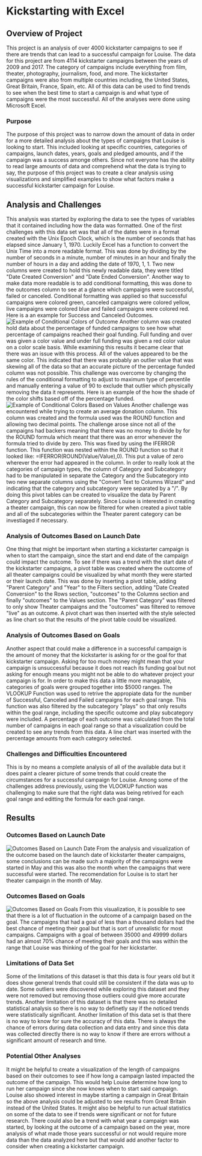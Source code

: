 # Kickstarting with Excel

## Overview of Project
This project is an analysis of over 4000 kickstarter campaigns to see if there are trends that can lead to a successful campaign for Louise. The data for this project are from 4114 kickstarter campaigns between the years of 2009 and 2017. The category of campaigns include everything from film, theater, photography, journalism, food, and more. The kickstarter campaigns were also from multiple countries including, the United States, Great Britain, France, Spain, etc. All of this data can be used to find trends to see when the best time to start a campaign is and what type of campaigns were the most successful. All of the analyses were done using Microsoft Excel.

### Purpose
The purpose of this project was to narrow down the amount of data in order for a more detailed analysis about the types of campaigns that Louise is looking to start. This included looking at specific countries, categories of campaigns, launch dates, years, goals and pledged amounts, and if the campaign was a success amonge others. Since not everyone has the ability to read large amounts of data and comprehend what the data is trying to say, the purpose of this project was to create a clear analysis using visualizations and simplified examples to show what factors make a successful kickstarter campaign for Louise.

## Analysis and Challenges
This analysis was started by exploring the data to see the types of variables that it contained including how the data was formatted. One of the first challenges with this data set was that all of the dates were in a format created with the Unix Epoch Clock, which is the number of seconds that has elapsed since January 1, 1970. Luckily Excel has a function to convert the Unix Time into a more readable format. This was done by dividing by the number of seconds in a minute, number of minutes in an hour and finally the number of hours in a day and adding the date of 1970, 1, 1. Two new columns were created to hold this newly readable data, they were titled "Date Created Conversion" and "Date Ended Conversion". Another way to make data more readable is to add conditional formatting, this was done to the outcomes column to see at a glance which campaigns were successful, failed or canceled. Conditional formatting was applied so that successful campaigns were colored green, canceled campaigns were colored yellow, live campaigns were colored blue and failed campaigns were colored red. Here is a an example for Success and Canceled Outcomes. 
![Example of Conditional Colors of Outcome](https://github.com/likenberry/KickStarter-Analysis/blob/main/Resources/Color_Based_on_Outcome.png) Another column was created hold data about the percentage of funded campaigns to see how what percentage of campaigns reached their goal funding. Full funding and over was given a color value and under full funding was given a red color value on a color scale basis. While examining this results it became clear that there was an issue with this process. All of the values appeared to be the same color. This indicated that there was probably an outlier value that was skewing all of the data so that an accurate picture of the percentage funded column was not possible. This challenge was overcome by changing the rules of the conditional formatting to adjust to maximum type of percentile and manually entering a value of 90 to exclude that outlier which physically removing the data it represents. Here is an example of the how the shade of the color shifts based off of the percentage funded. 
![Example of Conditional Colors Based on Values](https://github.com/likenberry/KickStarter-Analysis/blob/main/Resources/Color_Based_on_Value.png) Another challenge was encountered while trying to create an average donation column. This column was created and the formula used was the ROUND function and allowing two decimal points. The challenge arose since not all of the campaigns had backers meaning that there was no money to divide by for the ROUND formula which meant that there was an error whenever the formula tried to divide by zero. This was fixed by using the IFERROR function. This function was nested within the ROUND function so that it looked like: =IFERROR(ROUND(Value/Value),0). This put a value of zero wherever the error had appeared in the column. In order to really look at the categories of campaign types, the column of Category and Subcategory had to be manipulated in separate the Category and the Subcategory into two new separate columns using the "Convert Text to Columns Wizard" and indicating that the category and subcategory were separated by a "/". By doing this pivot tables can be created to visualize the data by Parent Category and Subcategory separately. Since Louise is interested in creating a theater campaign, this can now be filtered for when created a pivot table and all of the subcategories within the Theater parent category can be investiaged if necessary. 

### Analysis of Outcomes Based on Launch Date
One thing that might be important when starting a kickstarter campaign is when to start the campaign, since the start and end date of the campaign could impact the outcome. To see if there was a trend with the start date of the kickstarter campaigns, a pivot table was created where the outcome of all theater campaigns could be visualized by what month they were started or their launch date. This was done by inserting a pivot table, adding "Parent Category" and "Year" to the Filters section, adding "Date Created Conversion" to the Rows section, "outcomes" to the Columns section and finally "outcomes" to the Values section. The "Parent Category" was filtered to only show Theater campaigns and the "outcomes" was filtered to remove "live" as an outcome. A pivot chart was then inserted with the style selected as line chart so that the results of the pivot table could be visualized.

### Analysis of Outcomes Based on Goals
Another aspect that could make a difference in a successful campaign is the amount of money that the kickstarter is asking for or the goal for that kickstarter campaign. Asking for too much money might mean that your campaign is unsuccessful because it does not reach its funding goal but not asking for enough means you might not be able to do whatever project your campaign is for. In order to make this data a little more managable, categories of goals were grouped together into $5000 ranges. The VLOOKUP Function was used to retrive the appropiate data for the number of Successful, Canceled and Failed campaigns for each goal range. This function was also filtered by the subcategory "plays" so that only results within the goal range, including the specific outcome and play subcategory were included. A percentage of each outcome was calculated from the total number of campaigns in each goal range so that a visualization could be created to see any trends from this data. A line chart was inserted with the percentage amounts from each category selected. 
 
### Challenges and Difficulties Encountered
This is by no means a complete analysis of all of the available data but it does paint a clearer picture of some trends that could create the circumstances for a successful campaign for Louise. Among some of the challenges address previously, using the VLOOKUP function was challenging to make sure that the right data was being retrived for each goal range and editting the formula for each goal range. 

## Results
### Outcomes Based on Launch Date
![Outcomes Based on Launch Date](https://github.com/likenberry/KickStarter-Analysis/blob/main/Resources/Theater_Outcomes_vs_Launch.png)
From the analysis and visualization of the outcome based on the launch date of kickstarter theater campaigns, some conclusions can be made such a majority of the campaigns were started in May and this was also the month when the campaigns that were successful were started. The recomendation for Louise is to start her theater campaign in the month of May.

### Outcomes Based on Goals
![Outcomes Based on Goals](/https://github.com/likenberry/KickStarter-Anlysis/blob/main/Resources/Outcomes_vs_Goals.png)
From this visualization, it is possible to see that there is a lot of fluctuation in the outcome of a campaign based on the goal. The campaigns that had a goal of less than a thousand dollars had the best chance of meeting their goal but that is sort of unrealistic for most campaigns. Campaigns with a goal of between 35000 and 49999 dollars had an almost 70% chance of meeting their goals and this was within the range that Louise was thinking of the goal for her kickstarter. 
### Limitations of Data Set
Some of the limitations of this dataset is that this data is four years old but it does show general trends that could still be consistent if the data was up to date. Some outliers were discovered while exploring this dataset and they were not removed but removing those outliers could give more accurate trends. Another limitation of this dataset is that there was no detailed statistical analysis so there is no way to definetly say if the noticed trends were statistically significant. Another limitation of this data set is that there is no way to know for sure the accuracy of this data. There is always the chance of errors during data collection and data entry and since this data was collected directly there is no way to know if there are errors without a significant amount of research and time. 
### Potential Other Analyses
It might be helpful to create a visualization of the length of campaigns based on their outcomes to see if how long a campaign lasted impacted the outcome of the campaign. This would help Louise determine how long to run her campaign since she now knows when to start said campaign. Louise also showed interest in maybe starting a campaign in Great Britain so the above analysis could be adjusted to see results from Great Britain instead of the United States. It might also be helpful to run actual statistics on some of the data to see if trends were significant or not for future research. There could also be a trend with what year a campaign was started, by looking at the outcome of a campaign based on the year, more analysis of what made those years successful or not would require more data than the data analyzed here but that would add another factor to consider when creating a kickstarter campaign.
